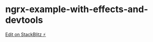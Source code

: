 # ngrx-example-with-effects-and-devtools

[Edit on StackBlitz ⚡️](https://stackblitz.com/edit/ngrx-example-devtools)